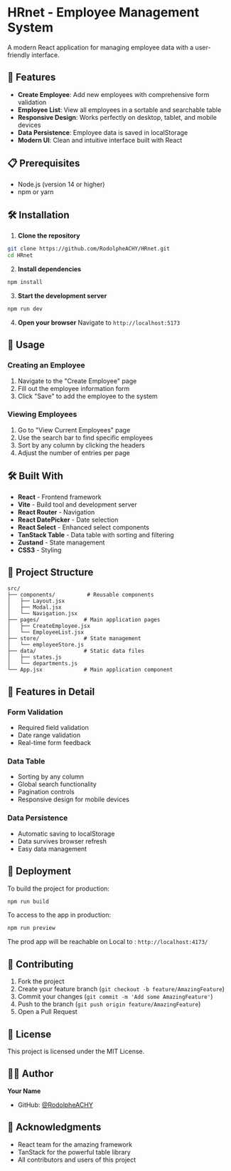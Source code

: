 # HRnet - Employee Management System

A modern React application for managing employee data with a user-friendly interface.

## 🚀 Features

- **Create Employee**: Add new employees with comprehensive form validation
- **Employee List**: View all employees in a sortable and searchable table
- **Responsive Design**: Works perfectly on desktop, tablet, and mobile devices
- **Data Persistence**: Employee data is saved in localStorage
- **Modern UI**: Clean and intuitive interface built with React

## 📋 Prerequisites

- Node.js (version 14 or higher)
- npm or yarn

## 🛠️ Installation

1. **Clone the repository**
```bash
git clone https://github.com/RodolpheACHY/HRnet.git
cd HRnet
```

2. **Install dependencies**
```bash
npm install
```

3. **Start the development server**
```bash
npm run dev
```

4. **Open your browser**
Navigate to `http://localhost:5173`

## 🎯 Usage

### Creating an Employee
1. Navigate to the "Create Employee" page
2. Fill out the employee information form
3. Click "Save" to add the employee to the system

### Viewing Employees
1. Go to "View Current Employees" page
2. Use the search bar to find specific employees
3. Sort by any column by clicking the headers
4. Adjust the number of entries per page

## 🛠️ Built With

- **React** - Frontend framework
- **Vite** - Build tool and development server
- **React Router** - Navigation
- **React DatePicker** - Date selection
- **React Select** - Enhanced select components
- **TanStack Table** - Data table with sorting and filtering
- **Zustand** - State management
- **CSS3** - Styling

## 📁 Project Structure

```
src/
├── components/          # Reusable components
│   ├── Layout.jsx
│   ├── Modal.jsx
│   └── Navigation.jsx
├── pages/              # Main application pages
│   ├── CreateEmployee.jsx
│   └── EmployeeList.jsx
├── store/              # State management
│   └── employeeStore.js
├── data/               # Static data files
│   ├── states.js
│   └── departments.js
└── App.jsx             # Main application component
```

## 🎨 Features in Detail

### Form Validation
- Required field validation
- Date range validation
- Real-time form feedback

### Data Table
- Sorting by any column
- Global search functionality
- Pagination controls
- Responsive design for mobile devices

### Data Persistence
- Automatic saving to localStorage
- Data survives browser refresh
- Easy data management

## 🚀 Deployment

To build the project for production:

```bash
npm run build
```

To access to the app in production:

```bash
npm run preview
```
The prod app will be reachable on Local to : `http://localhost:4173/`

## 🤝 Contributing

1. Fork the project
2. Create your feature branch (`git checkout -b feature/AmazingFeature`)
3. Commit your changes (`git commit -m 'Add some AmazingFeature'`)
4. Push to the branch (`git push origin feature/AmazingFeature`)
5. Open a Pull Request

## 📝 License

This project is licensed under the MIT License.

## 👨‍💻 Author

**Your Name**
- GitHub: [@RodolpheACHY](https://github.com/RodolpheACHY/)

## 🙏 Acknowledgments

- React team for the amazing framework
- TanStack for the powerful table library
- All contributors and users of this project
